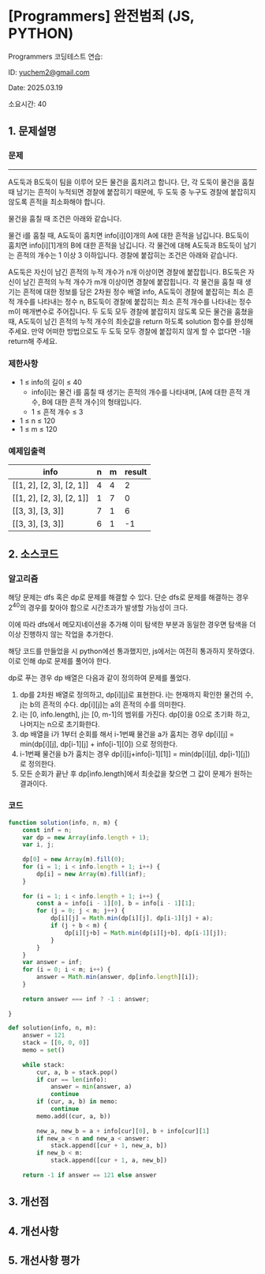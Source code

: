 # [Programmers] 완전범죄 (JS, PYTHON)
Programmers 코딩테스트 연습: 

ID: yuchem2@gmail.com

Date: 2025.03.19

소요시간: 40

## 1. 문제설명

### 문제
---

A도둑과 B도둑이 팀을 이루어 모든 물건을 훔치려고 합니다. 단, 각 도둑이 물건을 훔칠 때 남기는 흔적이 누적되면 경찰에 붙잡히기 때문에, 두 도둑 중 누구도 경찰에 붙잡히지 않도록 흔적을 최소화해야 합니다.

물건을 훔칠 때 조건은 아래와 같습니다.

물건 i를 훔칠 때,
A도둑이 훔치면 info[i][0]개의 A에 대한 흔적을 남깁니다.
B도둑이 훔치면 info[i][1]개의 B에 대한 흔적을 남깁니다.
각 물건에 대해 A도둑과 B도둑이 남기는 흔적의 개수는 1 이상 3 이하입니다.
경찰에 붙잡히는 조건은 아래와 같습니다.

A도둑은 자신이 남긴 흔적의 누적 개수가 n개 이상이면 경찰에 붙잡힙니다.
B도둑은 자신이 남긴 흔적의 누적 개수가 m개 이상이면 경찰에 붙잡힙니다.
각 물건을 훔칠 때 생기는 흔적에 대한 정보를 담은 2차원 정수 배열 info, A도둑이 경찰에 붙잡히는 최소 흔적 개수를 나타내는 정수 n, B도둑이 경찰에 붙잡히는 최소 흔적 개수를 나타내는 정수 m이 매개변수로 주어집니다. 두 도둑 모두 경찰에 붙잡히지 않도록 모든 물건을 훔쳤을 때, A도둑이 남긴 흔적의 누적 개수의 최솟값을 return 하도록 solution 함수를 완성해 주세요. 만약 어떠한 방법으로도 두 도둑 모두 경찰에 붙잡히지 않게 할 수 없다면 -1을 return해 주세요.


### 제한사항
+ 1 ≤ info의 길이 ≤ 40
  + info[i]는 물건 i를 훔칠 때 생기는 흔적의 개수를 나타내며, [A에 대한 흔적 개수, B에 대한 흔적 개수]의 형태입니다.
  + 1 ≤ 흔적 개수 ≤ 3
+ 1 ≤ n ≤ 120
+ 1 ≤ m ≤ 120

### 예제입출력

| info                     | n | m | result  |
|--------------------------|---|---|---------|
| [[1, 2], [2, 3], [2, 1]] | 4 | 4 | 2       |
| [[1, 2], [2, 3], [2, 1]] | 1 | 7 | 0       |
| [[3, 3], [3, 3]]         | 7 | 1 | 6       |
| [[3, 3], [3, 3]]         | 6 | 1 | -1      |


## 2. 소스코드

### 알고리즘
해당 문제는 dfs 혹은 dp로 문제를 해결할 수 있다. 단순 dfs로 문제를 해결하는 경우 $2^40$의 경우를 찾아야 함으로 시간초과가 발생할 가능성이 크다.

이에 따라 dfs에서 메모지네이션을 추가해 이미 탐색한 부분과 동일한 경우면 탐색을 더이상 진행하지 않는 작업을 추가한다.

해당 코드를 만들었을 시 python에선 통과했지만, js에서는 여전히 통과하지 못하였다. 이로 인해 dp로 문제를 풀어야 한다.

dp로 푸는 경우 dp 배열은 다음과 같이 정의하여 문제를 풀었다.

1. dp를 2차원 배열로 정의하고, dp[i][j]로 표현한다. i는 현재까지 확인한 물건의 수, j는 b의 흔적의 수다. dp[i][j]는 a의 흔적의 수를 의미한다.
2. i는 [0, info.length], j는 [0, m-1]의 범위를 가진다. dp[0]을 0으로 초기화 하고, 나머지는 n으로 초기화한다.
3. dp 배열을 i가 1부터 순회를 해서 i-1번째 물건을 a가 훔치는 경우 dp[i][j] = min(dp[i][j], dp[i-1][j] + info[i-1][0]) 으로 정의한다.
4. i-1번째 물건을 b가 훔치는 경우 dp[i][j+info[i-1][1]] = min(dp[i][j], dp[i-1][j]) 로 정의한다.
5. 모든 순회가 끝난 후 dp[info.length]에서 최솟값을 찾으면 그 값이 문제가 원하는 결과이다. 

### 코드
```javascript
function solution(info, n, m) {
    const inf = n;
    var dp = new Array(info.length + 1);
    var i, j;
    
    dp[0] = new Array(m).fill(0);
    for (i = 1; i < info.length + 1; i++) {
        dp[i] = new Array(m).fill(inf);
    }
    
    for (i = 1; i < info.length + 1; i++) {
        const a = info[i - 1][0], b = info[i - 1][1];
        for (j = 0; j < m; j++) {
            dp[i][j] = Math.min(dp[i][j], dp[i-1][j] + a);
            if (j + b < m) {
                dp[i][j+b] = Math.min(dp[i][j+b], dp[i-1][j]);
            }
        }
    }
    var answer = inf;
    for (i = 0; i < m; i++) {
        answer = Math.min(answer, dp[info.length][i]);
    }
    
    return answer === inf ? -1 : answer;
    
}
```

```python
def solution(info, n, m):
    answer = 121
    stack = [[0, 0, 0]]
    memo = set()
    
    while stack:
        cur, a, b = stack.pop()
        if cur == len(info):
            answer = min(answer, a)
            continue
        if (cur, a, b) in memo: 
            continue
        memo.add((cur, a, b))
        
        new_a, new_b = a + info[cur][0], b + info[cur][1]
        if new_a < n and new_a < answer: 
            stack.append([cur + 1, new_a, b])
        if new_b < m: 
            stack.append([cur + 1, a, new_b])
    
    return -1 if answer == 121 else answer

```
## 3. 개선점

## 4. 개선사항

## 5. 개선사항 평가
